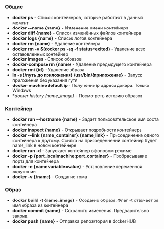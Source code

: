 ### Общие
- **docker ps** - Список контейнеров, которые работают в данный момент
- **docker --name {name}** - Изменение имени контейнера
- **docker diff {name}** - Список изменённых файлов контейнера
- **docker logs {name}** - Список логов контейнера
- **docker rm {name}** - Удаление контейнера
- **docker rm -v $(docker ps -aq -f status=exited)** - Удаление всех остановленных контейнер
- **docker images** - Список образов
- **docker-compose rm {name}** - Удаление предыдущего контейнера 
- **docker rmi {id}** - Удаление образа
- **ln -s {/путь до приложения}  /usr/bin/{приложение}** - Запуск приложения без указания путя
- **docker-machine default ip** - Получение ip адреса докера. Только Windows
- **docker history {name_image}* - Посмотреть историю образов


### Контейнер
- **docker run --hostname {name}** - Задает пользовательское имя хоста контейнера
- **docker inspect {name}** - Открывает подробности контейнера 
- **docker --link {name_container}:{name_link}** - Присоединение одного контейнера к другому. Ссылка на присоеденненый контейнер будет name_link в новом контейнере
- **docker run -d** - Запускает контейнер в фоновом режиме
- **docker -p {port_localmachine:port_container}** - Пробрасывание порта для контейнера
- **docker -e {name variable=value}** - Установление переменной окружения
- **docker -v {/name}** - Создание тома

### Образ
- **docker build -t {name_image}** - Создание образа. Флаг -t отвечает за имя образа
из контейнера  
- **docker commit {name}** - Сохранить изменения. Предварительно закрыв.
- **docker push {name}** - Отправка репозитория в dockerHUB



